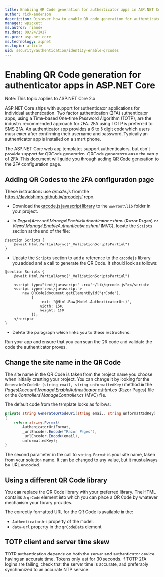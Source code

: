 ```yaml
---
title: Enabling QR Code generation for authenticator apps in ASP.NET Core
author: rick-anderson
description: Discover how to enable QR code generation for authenticator apps that work with ASP.NET Core two-factor authentication.
manager: wpickett
ms.author: riande
ms.date: 09/24/2017
ms.prod: asp.net-core
ms.technology: aspnet
ms.topic: article
uid: security/authentication/identity-enable-qrcodes
---
```


# Enabling QR Code generation for authenticator apps in ASP.NET Core

Note: This topic applies to ASP.NET Core 2.x

ASP.NET Core ships with support for authenticator applications for individual authentication. Two factor authentication (2FA) authenticator apps, using a Time-based One-time Password Algorithm (TOTP), are the industry recommended approach for 2FA. 2FA using TOTP is preferred to SMS 2FA. An authenticator app provides a 6 to 8 digit code which users must enter after confirming their username and password. Typically an authenticator app is installed on a smart phone.

The ASP.NET Core web app templates support authenticators, but don't provide support for QRCode generation. QRCode generators ease the setup of 2FA. This document will guide you through adding [QR Code](https://wikipedia.org/wiki/QR_code) generation to the 2FA configuration page.

## Adding QR Codes to the 2FA configuration page

These instructions use *qrcode.js* from the https://davidshimjs.github.io/qrcodejs/ repo.

* Download the [qrcode.js javascript library](https://davidshimjs.github.io/qrcodejs/) to the `wwwroot\lib` folder in your project.

* In *Pages\Account\Manage\EnableAuthenticator.cshtml* (Razor Pages) or *Views\Manage\EnableAuthenticator.cshtml* (MVC), locate the `Scripts` section at the end of the file:

```cshtml
@section Scripts {
    @await Html.PartialAsync("_ValidationScriptsPartial")
}
```

* Update the `Scripts` section to add a reference to the `qrcodejs` library you added and a call to generate the QR Code. It should look as follows:

```cshtml
@section Scripts {
    @await Html.PartialAsync("_ValidationScriptsPartial")

    <script type="text/javascript" src="~/lib/qrcode.js"></script>
    <script type="text/javascript">
        new QRCode(document.getElementById("qrCode"),
            {
                text: "@Html.Raw(Model.AuthenticatorUri)",
                width: 150,
                height: 150
            });
    </script>
}
```

* Delete the paragraph which links you to these instructions.

Run your app and ensure that you can scan the QR code and validate the code the authenticator proves.

## Change the site name in the QR Code

The site name in the QR Code is taken from the project name you choose when initially creating your project. You can change it by looking for the `GenerateQrCodeUri(string email, string unformattedKey)` method in the *Pages\Account\Manage\EnableAuthenticator.cshtml.cs* (Razor Pages) file or the *Controllers\ManageController.cs* (MVC) file. 

The default code from the template looks as follows:

```c#
private string GenerateQrCodeUri(string email, string unformattedKey)
{
    return string.Format(
        AuthenicatorUriFormat,
        _urlEncoder.Encode("Razor Pages"),
        _urlEncoder.Encode(email),
        unformattedKey);
}
```

The second parameter in the call to `string.Format` is your site name, taken from your solution name. It can be changed to any value, but it must always be URL encoded.

## Using a different QR Code library

You can replace the QR Code library with your preferred library. The HTML contains a `qrCode` element into which you can place a QR Code by whatever mechanism your library provides.

The correctly formatted URL for the QR Code is available in the:

* `AuthenticatorUri` property of the model.
* `data-url` property in the `qrCodeData` element. 

## TOTP client and server time skew

TOTP authentication depends on both the server and authenticator device having an accurate time. Tokens only last for 30 seconds. If TOTP 2FA logins are failing, check that the server time is accurate, and preferably synchronized to an accurate NTP service.

